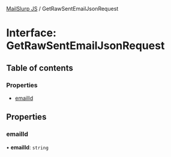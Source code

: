 [MailSlurp JS](../README.md) / GetRawSentEmailJsonRequest

# Interface: GetRawSentEmailJsonRequest

## Table of contents

### Properties

- [emailId](GetRawSentEmailJsonRequest.md#emailid)

## Properties

### emailId

• **emailId**: `string`
